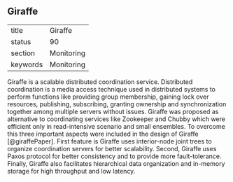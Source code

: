 ## Giraffe


|          |            |
| -------- | ---------- |
| title    | Giraffe    | 
| status   | 90         |
| section  | Monitoring |
| keywords | Monitoring |



Giraffe is a scalable distributed coordination service. Distributed
coordination is a media access technique used in distributed systems
to perform functions like providing group membership, gaining lock
over resources, publishing, subscribing, granting ownership and
synchronization together among multiple servers without
issues. Giraffe was proposed as alternative to coordinating services
like Zookeeper and Chubby which were efficient only in read-intensive
scenario and small ensembles. To overcome this three important aspects
were included in the design of Giraffe [@giraffePaper]. First
feature is Giraffe uses interior-node joint trees to organize
coordination servers for better scalability. Second, Giraffe uses
Paxos protocol for better consistency and to provide more
fault-tolerance. Finally, Giraffe also facilitates hierarchical data
organization and in-memory storage for high throughput and low
latency.
     
